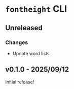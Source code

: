 # `fontheight` CLI

## Unreleased

### Changes

- Update word lists

## v0.1.0 - 2025/09/12

Initial release!
